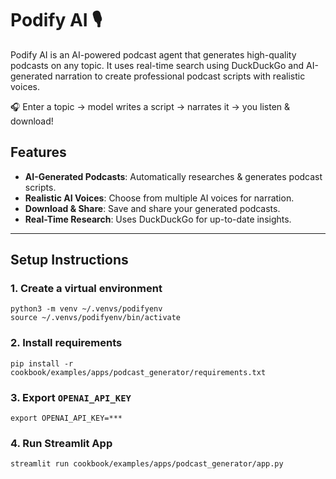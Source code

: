 # Podify AI 🎙

Podify AI is an AI-powered podcast agent that generates high-quality podcasts on any topic.
It uses real-time search using DuckDuckGo and AI-generated narration to create professional podcast scripts with realistic voices.

🎧 Enter a topic → model writes a script → narrates it → you listen & download!

## Features

- **AI-Generated Podcasts**: Automatically researches & generates podcast scripts.
- **Realistic AI Voices**: Choose from multiple AI voices for narration.
- **Download & Share**: Save and share your generated podcasts.
- **Real-Time Research**: Uses DuckDuckGo for up-to-date insights.
---

## Setup Instructions

### 1. Create a virtual environment

```shell
python3 -m venv ~/.venvs/podifyenv
source ~/.venvs/podifyenv/bin/activate
```

### 2. Install requirements

```shell
pip install -r cookbook/examples/apps/podcast_generator/requirements.txt
```

### 3. Export `OPENAI_API_KEY`

```shell
export OPENAI_API_KEY=***
```

### 4. Run Streamlit App

```shell
streamlit run cookbook/examples/apps/podcast_generator/app.py
```
